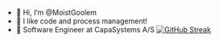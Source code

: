 - 👋 Hi, I’m @MoistGoolem
- 👀 I like code and process management!
- 🌱 Software Engineer at CapaSystems A/S
[![GitHub Streak](https://streak-stats.demolab.com/?user=MoistGoolem)](https://git.io/streak-stats)
